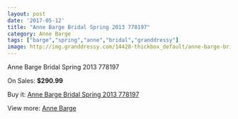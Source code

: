 ```yaml
---
layout: post
date: '2017-05-12'
title: "Anne Barge Bridal Spring 2013 778197"
category: Anne Barge
tags: ["barge","spring","anne","bridal","granddressy"]
image: http://img.granddressy.com/14428-thickbox_default/anne-barge-bridal-spring-2013-778197.jpg
---
```

Anne Barge Bridal Spring 2013 778197

On Sales: **$290.99**
<a href="https://www.granddressy.com/en/anne-barge/13481-anne-barge-bridal-spring-2013-778197.html"><amp-img layout="responsive" width="600" height="600" src="//img.granddressy.com/14428-thickbox_default/anne-barge-bridal-spring-2013-778197.jpg" alt="Anne Barge Bridal Spring 2013 778197 0" /></a>

Buy it: [Anne Barge Bridal Spring 2013 778197](https://www.granddressy.com/en/anne-barge/13481-anne-barge-bridal-spring-2013-778197.html "Anne Barge Bridal Spring 2013 778197")

View more: [Anne Barge](https://www.granddressy.com/en/55-anne-barge "Anne Barge")